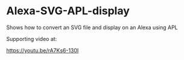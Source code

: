 # Alexa-SVG-APL-display
Shows how to convert an SVG file and display on an Alexa using APL

Supporting video at:

https://youtu.be/rA7Ks6-130I
